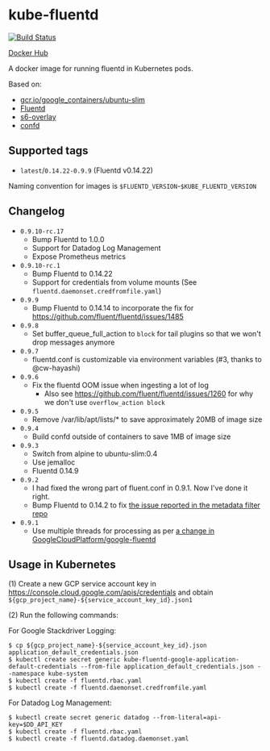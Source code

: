 # kube-fluentd

[![Build Status](https://travis-ci.org/mumoshu/kube-fluentd.svg?branch=master)](https://travis-ci.org/mumoshu/kube-fluentd)

[Docker Hub](https://hub.docker.com/r/mumoshu/kube-fluentd)

A docker image for running fluentd in Kubernetes pods.

Based on:

* [gcr.io/google_containers/ubuntu-slim](https://console.cloud.google.com/kubernetes/images/tags/ubuntu-slim?location=GLOBAL&project=google-containers)
* [Fluentd](https://github.com/fluent/fluentd)
* [s6-overlay](https://github.com/just-containers/s6-overlay)
* [confd](https://github.com/kelseyhightower/confd)

## Supported tags

 * `latest`/`0.14.22-0.9.9` (Fluentd v0.14.22)

Naming convention for images is `$FLUENTD_VERSION`-`$KUBE_FLUENTD_VERSION`

## Changelog

* `0.9.10-rc.17`
  * Bump Fluentd to 1.0.0
  * Support for Datadog Log Management
  * Expose Prometheus metrics
* `0.9.10-rc.1`
  * Bump Fluentd to 0.14.22
  * Support for credentials from volume mounts (See `fluentd.daemonset.credfromfile.yaml`)
* `0.9.9`
  * Bump Fluentd to 0.14.14 to incorporate the fix for https://github.com/fluent/fluentd/issues/1485
* `0.9.8`
  * Set buffer_queue_full_action to `block` for tail plugins so that we won't drop messages anymore
* `0.9.7`
  * fluentd.conf is customizable via environment variables (#3, thanks to @cw-hayashi)
* `0.9.6`
  * Fix the fluentd OOM issue when ingesting a lot of log
    * Also see https://github.com/fluent/fluentd/issues/1260 for why we don't use `overflow_action block`
* `0.9.5`
  * Remove /var/lib/apt/lists/* to save approximately 20MB of image size
* `0.9.4`
  * Build confd outside of containers to save 1MB of image size
* `0.9.3`
  * Switch from alpine to ubuntu-slim:0.4
  * Use jemalloc
  * Fluentd 0.14.9
* `0.9.2`
  * I had fixed the wrong part of fluent.conf in 0.9.1. Now I've done it right.
  * Bump Fluentd to 0.14.2 to fix [the issue reported in the metadata filter repo](https://github.com/fabric8io/fluent-plugin-kubernetes_metadata_filter/issues/33#issuecomment-238377746)
* `0.9.1`
  * Use multiple threads for processing as per [a change in GoogleCloudPlatform/google-fluentd](https://github.com/GoogleCloudPlatform/google-fluentd/commit/283eb7052d3a256078f37d03e8ea3a496794a28f)

## Usage in Kubernetes

(1) Create a new GCP service account key in https://console.cloud.google.com/apis/credentials and obtain `${gcp_project_name}-${service_account_key_id}.json1`

(2) Run the following commands:

For Google Stackdriver Logging:

```
$ cp ${gcp_project_name}-${service_account_key_id}.json application_default_credentials.json
$ kubectl create secret generic kube-fluentd-google-application-default-credentials --from-file application_default_credentials.json --namespace kube-system
$ kubectl create -f fluentd.rbac.yaml
$ kubectl create -f fluentd.daemonset.credfromfile.yaml
```

For Datadog Log Management:

```
$ kubectl create secret generic datadog --from-literal=api-key=$DD_API_KEY
$ kubectl create -f fluentd.rbac.yaml
$ kubectl create -f fluentd.datadog.daemonset.yaml
```
